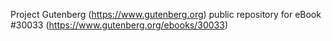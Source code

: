 Project Gutenberg (https://www.gutenberg.org) public repository for eBook #30033 (https://www.gutenberg.org/ebooks/30033)
